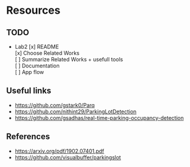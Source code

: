 # Resources

## TODO
- Lab2
[x] README  
[x] Choose Related Works  
[ ] Summarize Related Works + usefull tools  
[ ] Documentation  
[ ] App flow  

## Useful links
- https://github.com/gstark0/Parq
- https://github.com/nithint29/ParkingLotDetection
- https://github.com/gsadhas/real-time-parking-occupancy-detection

## References
- https://arxiv.org/pdf/1902.07401.pdf
- https://github.com/visualbuffer/parkingslot

